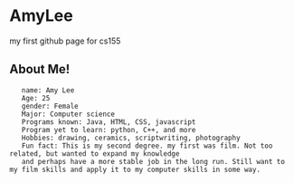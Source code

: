 # AmyLee
my first github page for cs155

## About Me!
       name: Amy Lee
       Age: 25
       gender: Female
       Major: Computer science
       Programs known: Java, HTML, CSS, javascript
       Program yet to learn: python, C++, and more 
       Hobbies: drawing, ceramics, scriptwriting, photography
       Fun fact: This is my second degree. my first was film. Not too related, but wanted to expand my knowledge 
       and perhaps have a more stable job in the long run. Still want to my film skills and apply it to my computer skills in some way.

       
       

